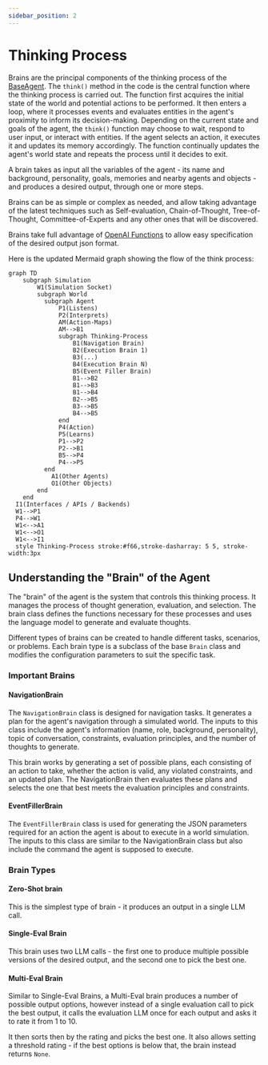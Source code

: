 ```yaml
---
sidebar_position: 2
---
```


# Thinking Process

Brains are the principal components of the thinking process of the [BaseAgent](/docs/genworlds-framework/agents/agents.md). The `think()` method in the code is the central function where the thinking process is carried out. The function first acquires the initial state of the world and potential actions to be performed. It then enters a loop, where it processes events and evaluates entities in the agent's proximity to inform its decision-making. Depending on the current state and goals of the agent, the `think()` function may choose to wait, respond to user input, or interact with entities. If the agent selects an action, it executes it and updates its memory accordingly. The function continually updates the agent's world state and repeats the process until it decides to exit.

A brain takes as input all the variables of the agent - its name and background, personality, goals, memories and nearby agents and objects - and produces a desired output, through one or more steps.

Brains can be as simple or complex as needed, and allow taking advantage of the latest techniques such as Self-evaluation, Chain-of-Thought, Tree-of-Thought, Committee-of-Experts and any other ones that will be discovered.

Brains take full advantage of [OpenAI Functions](https://openai.com/blog/function-calling-and-other-api-updates) to allow easy specification of the desired output json format.

Here is the updated Mermaid graph showing the flow of the think process:

```mermaid
graph TD
    subgraph Simulation
        W1(Simulation Socket)
        subgraph World
          subgraph Agent
              P1(Listens)
              P2(Interprets)
              AM(Action-Maps)
              AM-->B1
              subgraph Thinking-Process
                  B1(Navigation Brain)
                  B2(Execution Brain 1)
                  B3(...)
                  B4(Execution Brain N)
                  B5(Event Filler Brain)
                  B1-->B2
                  B1-->B3
                  B1-->B4
                  B2-->B5
                  B3-->B5
                  B4-->B5
              end
              P4(Action)
              P5(Learns)
              P1-->P2
              P2-->B1
              B5-->P4
              P4-->P5
          end
            A1(Other Agents)
            O1(Other Objects)
        end
    end
  I1(Interfaces / APIs / Backends)
  W1-->P1
  P4-->W1
  W1<-->A1
  W1<-->O1
  W1<-->I1
  style Thinking-Process stroke:#f66,stroke-dasharray: 5 5, stroke-width:3px
```

## Understanding the "Brain" of the Agent

The "brain" of the agent is the system that controls this thinking process. It manages the process of thought generation, evaluation, and selection. The brain class defines the functions necessary for these processes and uses the language model to generate and evaluate thoughts.

Different types of brains can be created to handle different tasks, scenarios, or problems. Each brain type is a subclass of the base `Brain` class and modifies the configuration parameters to suit the specific task.

### Important Brains

#### NavigationBrain

The `NavigationBrain` class is designed for navigation tasks. It generates a plan for the agent's navigation through a simulated world. The inputs to this class include the agent's information (name, role, background, personality), topic of conversation, constraints, evaluation principles, and the number of thoughts to generate.

This brain works by generating a set of possible plans, each consisting of an action to take, whether the action is valid, any violated constraints, and an updated plan. The NavigationBrain then evaluates these plans and selects the one that best meets the evaluation principles and constraints.

#### EventFillerBrain

The `EventFillerBrain` class is used for generating the JSON parameters required for an action the agent is about to execute in a world simulation. The inputs to this class are similar to the NavigationBrain class but also include the command the agent is supposed to execute.

### Brain Types

#### Zero-Shot brain

This is the simplest type of brain - it produces an output in a single LLM call.

#### Single-Eval Brain

This brain uses two LLM calls - the first one to produce multiple possible versions of the desired output, and the second one to pick the best one.

#### Multi-Eval Brain

Similar to Single-Eval Brains, a Multi-Eval brain produces a number of possible output options, however instead of a single evaluation call to pick the best output, it calls the evaluation LLM once for each output and asks it to rate it from 1 to 10.

It then sorts then by the rating and picks the best one. It also allows setting a threshold rating - if the best options is below that, the brain instead returns `None`.

